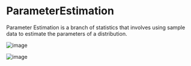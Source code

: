 # ParameterEstimation

Parameter Estimation is a branch of statistics that involves using sample data to estimate the parameters of a distribution.


![image](https://github.com/SakshiGoyal001/ParameterEstimation/assets/100338507/52559df5-480a-47d2-a2cb-a89d20ff162d)



![image](https://github.com/SakshiGoyal001/ParameterEstimation/assets/100338507/3257ea11-aa68-47c6-bf48-b5a2e591492b)
